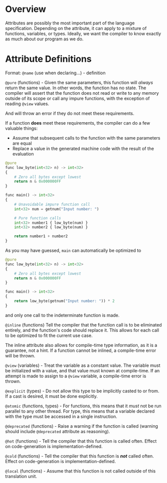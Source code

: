 # Overview
Attributes are possibly the most important part of the language specification. Depending on the attribute, it can apply to a mixture of functions, variables, or types.
Ideally, we want the compiler to know exactly as much about our program as we do.

# Attribute Definitions
Format: `@name` (use when declaring...) - definition

`@pure` (functions) - Given the same parameters, this function will *always* return the same value. In other words, the function has no state.
The compiler will assert that the function does not read or write to any memory outside of its scope or call any impure functions, with the exception of reading `@view` values.

And will throw an error if they do not meet these requirements.

If a function **does** meet these requirements, the compiler can do a few valuable things:
- Assume that subsequent calls to the function with the same parameters are equal
- Replace a value in the generated machine code with the result of the evaluation

```python
@pure
func low_byte(int<32> n) -> int<32>
{
    # Zero all bytes except lowest
    return n & 0x000000FF
}

func main() -> int<32>
{
    # Unavoidable impure function call
    int<32> num = getnum("Input number: ")

    # Pure function calls
    int<32> number1 { low_byte(num) }
    int<32> number2 { low_byte(num) }

    return number1 + number2
}
```
As you may have guessed, `main` can automatically be optimized to
```python
@pure
func low_byte(int<32> n) -> int<32>
{
    # Zero all bytes except lowest
    return n & 0x000000FF
}

func main() -> int<32>
{
    return low_byte(getnum("Input number: ")) * 2
}
```
and only one call to the indeterminate function is made.

`@inline` (functions) Tell the compiler that the function call is to be eliminated entirely, and the function's code should replace it.
This allows for each call to be optimized to fit the current use case.

The inline attribute also allows for compile-time type information, as it is a guarantee, not a hint.
If a function cannot be inlined, a compile-time error will be thrown.


`@view` (variables) - Treat the variable as a constant value. The variable must be initialized with a value, and that value must known at compile-time.
If an attempt is made to assign to a `@view` variable, a compile-time error is thrown.

`@explicit` (types) - Do not allow this type to be implicitly casted to or from. If a cast is desired, it must be done explicitly.

`@atomic` (functions, types) - For functions, this means that it *must* not be run parallel to any other thread. For type, this means that a variable declared with the type must be accessed in a single instruction.

`@deprecated` (functions) - Raise a warning if the function is called (warning should include `@deprecated` attribute as reasoning).

`@hot` (functions) - Tell the compiler that this function is called often. Effect on code-generation is implementation-defined.

`@cold` (functions) - Tell the compiler that this function is ***not*** called often. Effect on code-generation is implementation-defined.

`@local` (functions) - Assume that this function is not called outside of this translation unit.
